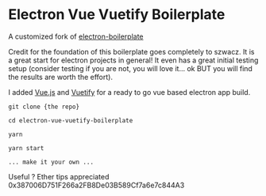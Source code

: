 # Electron Vue Vuetify Boilerplate

A customized fork of [electron-boilerplate](https://github.com/szwacz/electron-boilerplate)

Credit for the foundation of this boilerplate goes completely to szwacz. It is a great start for electron projects
in general! It even has a great initial testing setup (consider testing if you are not, you will love it... ok BUT
you will find the results are worth the effort). 

I added [Vue.js](https://vuejs.org/) and [Vuetify](https://vuetifyjs.com/en/) for a ready to go vue based electron 
app build.

```
git clone {the repo}

cd electron-vue-vuetify-boilerplate

yarn

yarn start

... make it your own ... 
```  

Useful ? Ether tips appreciated 0x387006D751F266a2FB8De03B589Cf7a6e7c844A3

